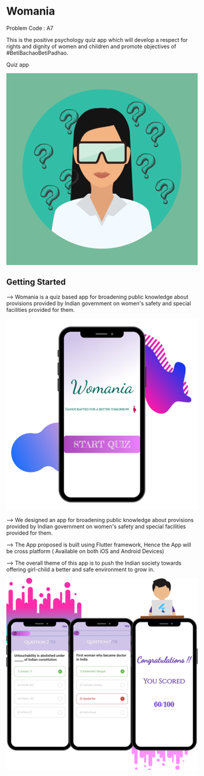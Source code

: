
# Womania

Problem Code : A7

This is the positive psychology quiz app which will develop a respect for rights and dignity of women and children and promote objectives of #BetiBachaoBetiPadhao.

Quiz app 

![App Icon](https://raw.githubusercontent.com/mrcodefrost/A7_Elementalists/main/Extras/Icon%20Image.png)


## Getting Started

--> Womania is a quiz based app for broadening public knowledge about provisions provided by Indian government on women's safety and special facilities provided for them.

![Welcome Scr](https://raw.githubusercontent.com/mrcodefrost/A7_Elementalists/main/Extras/7.png)

--> We designed an app for broadening public knowledge about provisions provided by Indian government on women's safety and special facilities provided for them.

--> The App proposed is built using Flutter framework, Hence the App will be cross platform ( Available on both iOS and Android Devices)

--> The overall theme of this app is to push the Indian society towards offering girl-child a better and safe environment to grow in.

![UI](https://raw.githubusercontent.com/mrcodefrost/A7_Elementalists/main/Extras/8.png)

